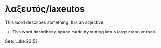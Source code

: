 # λαξευτός/laxeutos
This word describes something. It is an adjective.
* This word describes a space made by cutting into a large stone or rock.

See: Luke 23:53
